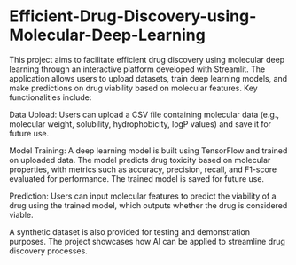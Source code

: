 # Efficient-Drug-Discovery-using-Molecular-Deep-Learning
This project aims to facilitate efficient drug discovery using molecular deep learning through an interactive platform developed with Streamlit. The application allows users to upload datasets, train deep learning models, and make predictions on drug viability based on molecular features. Key functionalities include:

Data Upload: Users can upload a CSV file containing molecular data (e.g., molecular weight, solubility, hydrophobicity, logP values) and save it for future use.

Model Training: A deep learning model is built using TensorFlow and trained on uploaded data. The model predicts drug toxicity based on molecular properties, with metrics such as accuracy, precision, recall, and F1-score evaluated for performance. The trained model is saved for future use.

Prediction: Users can input molecular features to predict the viability of a drug using the trained model, which outputs whether the drug is considered viable.

A synthetic dataset is also provided for testing and demonstration purposes. The project showcases how AI can be applied to streamline drug discovery processes.
